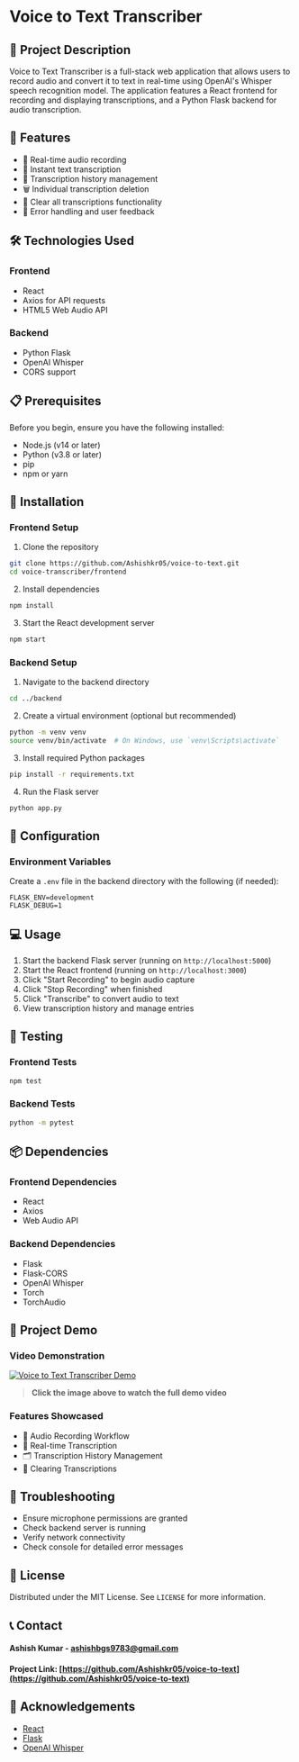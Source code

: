 # Voice to Text Transcriber

## 📝 Project Description

Voice to Text Transcriber is a full-stack web application that allows users to record audio and convert it to text in real-time using OpenAI's Whisper speech recognition model. The application features a React frontend for recording and displaying transcriptions, and a Python Flask backend for audio transcription.

## 🌟 Features

- 🎤 Real-time audio recording
- 📝 Instant text transcription
- 📜 Transcription history management
- 🗑️ Individual transcription deletion
- 🧹 Clear all transcriptions functionality
- 🚨 Error handling and user feedback

## 🛠️ Technologies Used

### Frontend
- React
- Axios for API requests
- HTML5 Web Audio API

### Backend
- Python Flask
- OpenAI Whisper
- CORS support

## 📋 Prerequisites

Before you begin, ensure you have the following installed:

- Node.js (v14 or later)
- Python (v3.8 or later)
- pip
- npm or yarn

## 🚀 Installation

### Frontend Setup

1. Clone the repository
```bash
git clone https://github.com/Ashishkr05/voice-to-text.git
cd voice-transcriber/frontend
```

2. Install dependencies
```bash
npm install
```

3. Start the React development server
```bash
npm start
```

### Backend Setup

1. Navigate to the backend directory
```bash
cd ../backend
```

2. Create a virtual environment (optional but recommended)
```bash
python -m venv venv
source venv/bin/activate  # On Windows, use `venv\Scripts\activate`
```

3. Install required Python packages
```bash
pip install -r requirements.txt
```

4. Run the Flask server
```bash
python app.py
```

## 🔧 Configuration

### Environment Variables

Create a `.env` file in the backend directory with the following (if needed):
```
FLASK_ENV=development
FLASK_DEBUG=1
```

## 💻 Usage

1. Start the backend Flask server (running on `http://localhost:5000`)
2. Start the React frontend (running on `http://localhost:3000`)
3. Click "Start Recording" to begin audio capture
4. Click "Stop Recording" when finished
5. Click "Transcribe" to convert audio to text
6. View transcription history and manage entries

## 🧪 Testing

### Frontend Tests
```bash
npm test
```

### Backend Tests
```bash
python -m pytest
```

## 📦 Dependencies

### Frontend Dependencies
- React
- Axios
- Web Audio API

### Backend Dependencies
- Flask
- Flask-CORS
- OpenAI Whisper
- Torch
- TorchAudio

## 🎥 Project Demo

### Video Demonstration

[![Voice to Text Transcriber Demo](https://img.youtube.com/vi/YOUR_VIDEO_ID/0.jpg)](https://www.loom.com/share/b44a6990277b4178a3ca78b7fd79c6e0?sid=96ec1bbb-2767-42cd-9298-ac4d73cccd0e)

> **Click the image above to watch the full demo video**

### Features Showcased

- 🎤 Audio Recording Workflow
- 📝 Real-time Transcription
- 🗂️ Transcription History Management
- 🧹 Clearing Transcriptions

## 🚨 Troubleshooting

- Ensure microphone permissions are granted
- Check backend server is running
- Verify network connectivity
- Check console for detailed error messages

## 📄 License

Distributed under the MIT License. See `LICENSE` for more information.

## 📞 Contact

#### Ashish Kumar - ashishbgs9783@gmail.com

#### Project Link: [https://github.com/Ashishkr05/voice-to-text](https://github.com/Ashishkr05/voice-to-text)

## 🙏 Acknowledgements

- [React](https://reactjs.org/)
- [Flask](https://flask.palletsprojects.com/)
- [OpenAI Whisper](https://github.com/openai/whisper)
